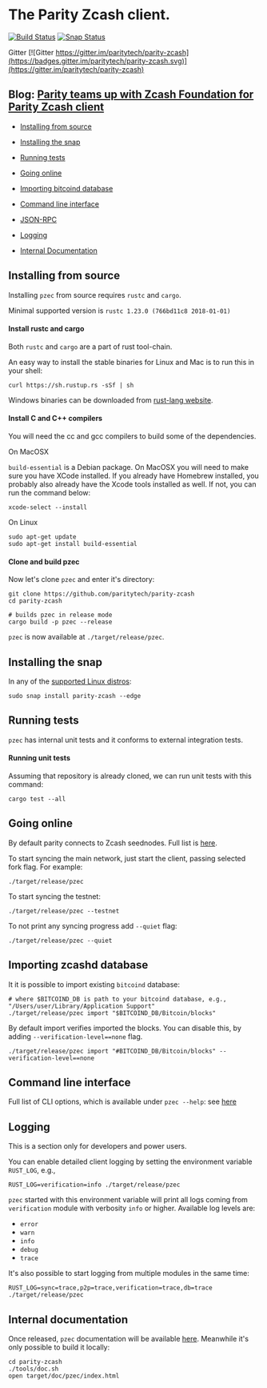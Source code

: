 # The Parity Zcash client.

[![Build Status][travis-image]][travis-url] [![Snap Status](https://build.snapcraft.io/badge/paritytech/parity-bitcoin.svg)](https://build.snapcraft.io/user/paritytech/parity-bitcoin)

Gitter [![Gitter https://gitter.im/paritytech/parity-zcash](https://badges.gitter.im/paritytech/parity-zcash.svg)](https://gitter.im/paritytech/parity-zcash)

## Blog: [Parity teams up with Zcash Foundation for Parity Zcash client](https://www.parity.io/parity-teams-up-with-zcash-foundation-for-parity-zcash-client/)

- [Installing from source](#installing-from-source)

- [Installing the snap](#installing-the-snap)

- [Running tests](#running-tests)

- [Going online](#going-online)

- [Importing bitcoind database](#importing-zcashd-database)

- [Command line interface](#command-line-interface)

- [JSON-RPC](JSON-RPC.md)

- [Logging](#logging)

- [Internal Documentation](#internal-documentation)

[travis-image]: https://api.travis-ci.org/paritytech/parity-zcash.svg?branch=master
[travis-url]: https://travis-ci.org/paritytech/parity-zcash
[doc-url]: https://paritytech.github.io/parity-zcash/pzec/index.html

## Installing from source

Installing `pzec` from source requires `rustc` and `cargo`.

Minimal supported version is `rustc 1.23.0 (766bd11c8 2018-01-01)`

#### Install rustc and cargo

Both `rustc` and `cargo` are a part of rust tool-chain.

An easy way to install the stable binaries for Linux and Mac is to run this in your shell:

```
curl https://sh.rustup.rs -sSf | sh
```

Windows binaries can be downloaded from [rust-lang website](https://forge.rust-lang.org/other-installation-methods.html#standalone).

#### Install C and C++ compilers

You will need the cc and gcc compilers to build some of the dependencies.

On MacOSX <br />

`build-essential` is a Debian package. On MacOSX you will need to make sure you have XCode installed. If you already have Homebrew installed, you probably also already have the Xcode tools installed as well. If not, you can run the command below:
```
xcode-select --install
```

On Linux
```
sudo apt-get update
sudo apt-get install build-essential
```

#### Clone and build pzec

Now let's clone `pzec` and enter it's directory:

```
git clone https://github.com/paritytech/parity-zcash
cd parity-zcash

# builds pzec in release mode
cargo build -p pzec --release
```

`pzec` is now available at `./target/release/pzec`.

## Installing the snap

In any of the [supported Linux distros](https://snapcraft.io/docs/core/install):

```
sudo snap install parity-zcash --edge
```

## Running tests

`pzec` has internal unit tests and it conforms to external integration tests.

#### Running unit tests

Assuming that repository is already cloned, we can run unit tests with this command:

```
cargo test --all
```

## Going online

By default parity connects to Zcash seednodes. Full list is [here](./pzec/seednodes.rs).

To start syncing the main network, just start the client, passing selected fork flag. For example:

```
./target/release/pzec
```

To start syncing the testnet:

```
./target/release/pzec --testnet
```

To not print any syncing progress add `--quiet` flag:

```
./target/release/pzec --quiet
```

## Importing zcashd database

It it is possible to import existing `bitcoind` database:

```
# where $BITCOIND_DB is path to your bitcoind database, e.g., "/Users/user/Library/Application Support"
./target/release/pzec import "$BITCOIND_DB/Bitcoin/blocks"
```

By default import verifies imported the blocks. You can disable this, by adding `--verification-level==none` flag.

```
./target/release/pzec import "#BITCOIND_DB/Bitcoin/blocks" --verification-level==none
```

## Command line interface

Full list of CLI options, which is available under `pzec --help`: see [here](CLI.md)

## Logging

This is a section only for developers and power users.

You can enable detailed client logging by setting the environment variable `RUST_LOG`, e.g.,

```
RUST_LOG=verification=info ./target/release/pzec
```

`pzec` started with this environment variable will print all logs coming from `verification` module with verbosity `info` or higher. Available log levels are:

- `error`
- `warn`
- `info`
- `debug`
- `trace`

It's also possible to start logging from multiple modules in the same time:

```
RUST_LOG=sync=trace,p2p=trace,verification=trace,db=trace ./target/release/pzec
```

## Internal documentation

Once released, `pzec` documentation will be available [here][doc-url]. Meanwhile it's only possible to build it locally:

```
cd parity-zcash
./tools/doc.sh
open target/doc/pzec/index.html
```

